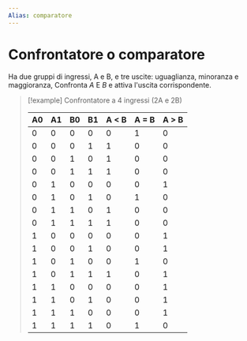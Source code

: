 ```yaml
---
Alias: comparatore
---
```

# Confrontatore o comparatore

Ha due gruppi di ingressi, A e B, e tre uscite: uguaglianza, minoranza e maggioranza,
Confronta $A$ E $B$ e attiva l'uscita corrispondente.

>[!example] Confrontatore a 4 ingressi (2A e 2B)
>
>A0 | A1 | B0 | B1 | A < B | A = B | A > B
>--- | --- | --- | --- | --- |--- |---
>0 | 0 | 0 | 0 | 0 | 1 | 0
>0 | 0 | 0 | 1 | 1 | 0 | 0
>0 | 0 | 1 | 0 | 1 | 0 | 0
>0 | 0 | 1 | 1 | 1 | 0 | 0
>0 | 1 | 0 | 0 | 0 | 0 | 1
>0 | 1 | 0 | 1 | 0 | 1 | 0
>0 | 1 | 1 | 0 | 1 | 0 |0
>0 | 1 | 1 | 1 | 1 | 0 | 0
>1 | 0 | 0 | 0 | 0 |  0 | 1
>1 | 0 | 0 | 1 | 0 | 0 | 1
>1 | 0 | 1 | 0 | 0 | 1 | 0
>1 | 0 | 1 | 1 | 1 | 0 | 1
>1 | 1 | 0 | 0 | 0 | 0 | 1
>1 | 1 | 0 | 1 | 0 | 0 | 1
>1 | 1 | 1 | 0 | 0 | 0 | 1
>1 | 1 | 1 | 1 | 0 | 1 | 0
